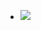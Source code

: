 <!-- system/_navbar.md -->

- [<img src="https://i.creativecommons.org/l/by/4.0/88x31.png">](License.md)
